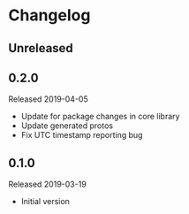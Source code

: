 # Changelog

## Unreleased

## 0.2.0
Released 2019-04-05

- Update for package changes in core library
- Update generated protos
- Fix UTC timestamp reporting bug

## 0.1.0
Released 2019-03-19

- Initial version
